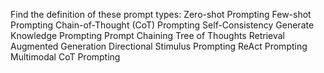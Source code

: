 Find the definition of these prompt types:
Zero-shot Prompting
Few-shot Prompting
Chain-of-Thought (CoT) Prompting
Self-Consistency
Generate Knowledge Prompting
Prompt Chaining
Tree of Thoughts
Retrieval Augmented Generation
Directional Stimulus Prompting
ReAct Prompting
Multimodal CoT Prompting
